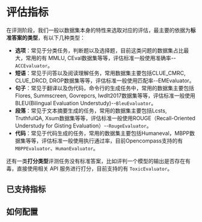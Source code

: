 # 评估指标

在评测阶段，我们一般以数据集本身的特性来选取对应的评估，最主要的依据为**标准答案的类型**，有以下几种类型：

- **选项**：常见于分类任务，判断题以及选择题，目前这类问题的数据集占比最大，常用的有 MMLU, CEval数据集等等，评估标准一般使用准确率--`ACCEvaluator`。
- **短语**：常见于问答以及阅读理解任务，常用数据集主要包括CLUE_CMRC, CLUE_DRCD, DROP数据集等等，评估标准一般使用匹配率--EMEvaluator。
- **句子**：常见于翻译以及伪代码，命令行的生成任务中，常用的数据集主要包括Flores, Summscreen, Govrepcrs, Iwdlt2017数据集等等，评估标准一般使用BLEU(Bilingual Evaluation Understudy)--`BleuEvaluator`。
- **段落**：常见于文本摘要生成的任务，常用的数据集主要包括Lcsts, TruthfulQA, Xsum数据集等等，评估标准一般使用ROUGE（Recall-Oriented Understudy for Gisting Evaluation）--`RougeEvaluator`。
- **代码**：常见于代码生成的任务，常用的数据集主要包括Humaneval，MBPP数据集等等，评估标准一般使用执行通过率，目前Opencompass支持的有`MBPPEvaluator`、`HumanEvaluator`。

还有一类**打分类型**评测任务没有标准答案，比如评判一个模型的输出是否存在有毒，直接使用相关 API 服务进行打分，目前支持的有 `ToxicEvaluator`。

## 已支持指标

## 如何配置
